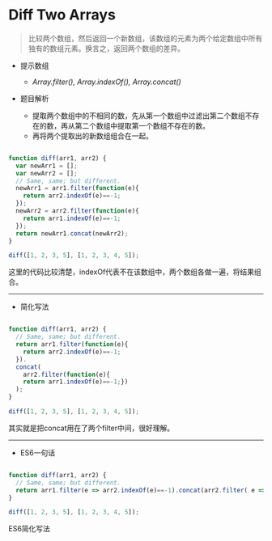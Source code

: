 # Diff Two Arrays
>比较两个数组，然后返回一个新数组，该数组的元素为两个给定数组中所有独有的数组元素。换言之，返回两个数组的差异。

- 提示数组
  - *Array.filter(), Array.indexOf(), Array.concat()*
  
- 题目解析
  - 提取两个数组中的不相同的数，先从第一个数组中过滤出第二个数组不存在的数，再从第二个数组中提取第一个数组不存在的数。
  - 再将两个提取出的新数组组合在一起。
  
```js

function diff(arr1, arr2) {
  var newArr1 = [];
  var newArr2 = [];
  // Same, same; but different.
  newArr1 = arr1.filter(function(e){
    return arr2.indexOf(e)==-1;
  });
  newArr2 = arr2.filter(function(e){
    return arr1.indexOf(e)==-1;
  });
  return newArr1.concat(newArr2);
}

diff([1, 2, 3, 5], [1, 2, 3, 4, 5]);

```

这里的代码比较清楚，indexOf代表不在该数组中，两个数组各做一遍，将结果组合。

-------------------------------

- 简化写法

```js

function diff(arr1, arr2) {
  // Same, same; but different.
  return arr1.filter(function(e){
    return arr2.indexOf(e)==-1;
  }).
  concat(
    arr2.filter(function(e){
    return arr1.indexOf(e)==-1;})
  );
}

diff([1, 2, 3, 5], [1, 2, 3, 4, 5]);

```

其实就是把concat用在了两个filter中间，很好理解。

----------------------------------------------------

- ES6一句话

```js

function diff(arr1, arr2) {
  // Same, same; but different.
  return arr1.filter(e => arr2.indexOf(e)==-1).concat(arr2.filter( e => arr1.indexOf(e)==-1));
}

diff([1, 2, 3, 5], [1, 2, 3, 4, 5]);

```

ES6简化写法
